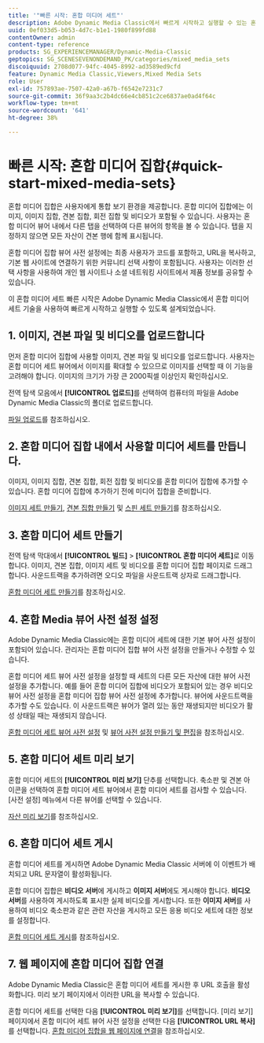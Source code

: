 ```yaml
---
title: '"빠른 시작: 혼합 미디어 세트"'
description: Adobe Dynamic Media Classic에서 빠르게 시작하고 실행할 수 있는 혼합 미디어 세트 소개 및 빠른 시작.
uuid: 0ef033d5-b053-4d7c-b1e1-1980f899fd88
contentOwner: admin
content-type: reference
products: SG_EXPERIENCEMANAGER/Dynamic-Media-Classic
geptopics: SG_SCENESEVENONDEMAND_PK/categories/mixed_media_sets
discoiquuid: 2708d077-94fc-4045-8992-ad3589ed9cfd
feature: Dynamic Media Classic,Viewers,Mixed Media Sets
role: User
exl-id: 757893ae-7507-42a0-a67b-f6542e7231c7
source-git-commit: 36f9aa3c2b4dc66e4cb851c2ce6837ae0ad4f64c
workflow-type: tm+mt
source-wordcount: '641'
ht-degree: 38%

---
```


# 빠른 시작: 혼합 미디어 집합{#quick-start-mixed-media-sets}

혼합 미디어 집합은 사용자에게 통합 보기 환경을 제공합니다. 혼합 미디어 집합에는 이미지, 이미지 집합, 견본 집합, 회전 집합 및 비디오가 포함될 수 있습니다. 사용자는 혼합 미디어 뷰어 내에서 다른 탭을 선택하여 다른 뷰어의 항목을 볼 수 있습니다. 탭을 지정하지 않으면 모든 자산이 견본 행에 함께 표시됩니다.

혼합 미디어 집합 뷰어 사전 설정에는 최종 사용자가 코드를 포함하고, URL을 복사하고, 기본 웹 사이트에 연결하기 위한 커뮤니티 선택 사항이 포함됩니다. 사용자는 이러한 선택 사항을 사용하여 개인 웹 사이트나 소셜 네트워킹 사이트에서 제품 정보를 공유할 수 있습니다.

이 혼합 미디어 세트 빠른 시작은 Adobe Dynamic Media Classic에서 혼합 미디어 세트 기술을 사용하여 빠르게 시작하고 실행할 수 있도록 설계되었습니다.

## 1. 이미지, 견본 파일 및 비디오를 업로드합니다

먼저 혼합 미디어 집합에 사용할 이미지, 견본 파일 및 비디오를 업로드합니다. 사용자는 혼합 미디어 세트 뷰어에서 이미지를 확대할 수 있으므로 이미지를 선택할 때 이 기능을 고려해야 합니다. 이미지의 크기가 가장 큰 2000픽셀 이상인지 확인하십시오.

전역 탐색 모음에서 **[!UICONTROL 업로드]**&#x200B;를 선택하여 컴퓨터의 파일을 Adobe Dynamic Media Classic의 폴더로 업로드합니다.

[파일 업로드](uploading-files.md#uploading-your-files)를 참조하십시오.

## 2. 혼합 미디어 집합 내에서 사용할 미디어 세트를 만듭니다.

이미지, 이미지 집합, 견본 집합, 회전 집합 및 비디오를 혼합 미디어 집합에 추가할 수 있습니다. 혼합 미디어 집합에 추가하기 전에 미디어 집합을 준비합니다.

[이미지 세트 만들기](creating-image-set.md#creating-an-image-set), [견본 집합 만들기](creating-swatch-set.md#creating-a-swatch-set) 및 [스핀 세트 만들기](creating-spin-set.md#creating-a-spin-set)를 참조하십시오.

## 3. 혼합 미디어 세트 만들기

전역 탐색 막대에서 **[!UICONTROL 빌드]** > **[!UICONTROL 혼합 미디어 세트]**&#x200B;로 이동합니다. 이미지, 견본 집합, 이미지 세트 및 비디오를 혼합 미디어 집합 페이지로 드래그합니다. 사운드트랙을 추가하려면 오디오 파일을 사운드트랙 상자로 드래그합니다.

[혼합 미디어 세트 만들기](creating-mixed-media-set.md#creating-a-mixed-media-set)를 참조하십시오.

## 4. 혼합 Media 뷰어 사전 설정 설정

Adobe Dynamic Media Classic에는 혼합 미디어 세트에 대한 기본 뷰어 사전 설정이 포함되어 있습니다. 관리자는 혼합 미디어 집합 뷰어 사전 설정을 만들거나 수정할 수 있습니다.

혼합 미디어 세트 뷰어 사전 설정을 설정할 때 세트의 다른 모든 자산에 대한 뷰어 사전 설정을 추가합니다. 예를 들어 혼합 미디어 집합에 비디오가 포함되어 있는 경우 비디오 뷰어 사전 설정을 혼합 미디어 집합 뷰어 사전 설정에 추가합니다. 뷰어에 사운드트랙을 추가할 수도 있습니다. 이 사운드트랙은 뷰어가 열려 있는 동안 재생되지만 비디오가 활성 상태일 때는 재생되지 않습니다.

[혼합 미디어 세트 뷰어 사전 설정](setting-mixed-media-set-viewer.md#setting-up-a-mixed-media-set-viewer-preset) 및 [뷰어 사전 설정 만들기 및 편집](application-setup.md#adding-and-editing-viewer-presets)을 참조하십시오.

## 5. 혼합 미디어 세트 미리 보기

혼합 미디어 세트의 **[!UICONTROL 미리 보기]** 단추를 선택합니다. 축소판 및 견본 아이콘을 선택하여 혼합 미디어 세트 뷰어에서 혼합 미디어 세트를 검사할 수 있습니다. [사전 설정] 메뉴에서 다른 뷰어를 선택할 수 있습니다.

[자산 미리 보기](previewing-asset.md#previewing-an-asset)를 참조하십시오.

## 6. 혼합 미디어 세트 게시

혼합 미디어 세트를 게시하면 Adobe Dynamic Media Classic 서버에 이 이벤트가 배치되고 URL 문자열이 활성화됩니다.

혼합 미디어 집합은 **비디오 서버**&#x200B;에 게시하고 **이미지 서버**&#x200B;에도 게시해야 합니다. **비디오 서버**&#x200B;를 사용하여 게시하도록 표시한 실제 비디오를 게시합니다. 또한 **이미지 서버**&#x200B;를 사용하여 비디오 축소판과 같은 관련 자산을 게시하고 모든 응용 비디오 세트에 대한 정보를 설정합니다.

[혼합 미디어 세트 게시](publishing-mixed-media-set.md#publishing-a-mixed-media-set)를 참조하십시오.

## 7. 웹 페이지에 혼합 미디어 집합 연결

Adobe Dynamic Media Classic은 혼합 미디어 세트를 게시한 후 URL 호출을 활성화합니다. 미리 보기 페이지에서 이러한 URL을 복사할 수 있습니다.

혼합 미디어 세트를 선택한 다음 **[!UICONTROL 미리 보기]**&#x200B;를 선택합니다. [미리 보기] 페이지에서 혼합 미디어 세트 뷰어 사전 설정을 선택한 다음 **[!UICONTROL URL 복사]**&#x200B;를 선택합니다. [혼합 미디어 집합을 웹 페이지에 연결](linking-mixed-media-set-web.md#linking-a-mixed-media-set-to-a-web-page)을 참조하십시오.
